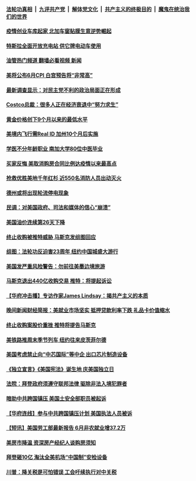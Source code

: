 ####  [法轮功真相](../../../../basic/blob/master/README.md?t=07140001) &nbsp;|&nbsp; [九评共产党](../../../../9ping.md/blob/master/README.md?t=07140001) &nbsp;|&nbsp; [解体党文化](../../../../jtdwh.md/blob/master/README.md?t=07140001)  &nbsp;|&nbsp; [共产主义的终极目的](../../../../gczydzjmd.md/blob/master/README.md?t=07140001) &nbsp;|&nbsp; [魔鬼在统治我们的世界](../../../../mgztzwmdsj.md/blob/master/README.md?t=07140001) 

#### [疫情创业车库起家 北加车窗贴膜生意逆势崛起](../pages/prog203/a103478231.md?t=07140001) 

#### [特斯拉全面开放充电站 供它牌电动车使用](../pages/prog203/a103478219.md?t=07140001) 

#### [油管热门频道 翻墙必看视频 新闻](http://45.76.130.85:81/youtube.html?07140001)

#### [美将公布6月CPI 白宫预告将“非常高”](../pages/prog203/a103478029.md?t=07140001) 

#### [最新调查显示：对民主党不利的政治局面正在形成](../pages/prog203/a103477801.md?t=07140001) 

#### [Costco总裁：很多人正在经济衰退中“努力求生”](../pages/prog203/a103477777.md?t=07140001) 

#### [黄金价格创下9个月以来的最低水平](../pages/prog203/a103477737.md?t=07140001) 

#### [美境内飞行需Real ID 加州10个月后实施](../pages/prog203/a103477609.md?t=07140001) 

#### [学医不分年龄职业 南加大学80位中医毕业](../pages/prog203/a103477613.md?t=07140001) 

#### [买家反悔 美取消购房合同比例达疫情以来最高点](../pages/prog203/a103477627.md?t=07140001) 

#### [抢救优胜美地千年红杉 近550名消防人员出动灭火](../pages/prog203/a103477206.md?t=07140001) 

#### [德州或将出现轮流停电现象](../pages/prog203/a103476906.md?t=07140001) 

#### [民调：对美国政府、司法和媒体的信心“崩溃”](../pages/prog203/a103476882.md?t=07140001) 

#### [美国油价连续第26天下降](../pages/prog203/a103476844.md?t=07140001) 

#### [终止收购被推特威胁 马斯克发组图回应](../pages/prog203/a103476672.md?t=07140001) 

#### [组图：法轮功反迫害23周年 纽约中国城盛大游行](../pages/prog203/a103476342.md?t=07140001) 

#### [美国发严重风险警告：勿前往美墨边境旅游](../pages/prog203/a103476169.md?t=07140001) 

#### [马斯克退出440亿收购交易 推特：将提起诉讼](../pages/prog203/a103475531.md?t=07140001) 

#### [【华府冲击播】专访作家James Lindsay：揭共产主义的本质](../pages/prog203/a103475533.md?t=07140001) 

#### [晚间新闻财经简报：美就业市场坚实 抵押贷款利率下跌 礼品卡价值缩水](../pages/prog203/a103475052.md?t=07140001) 

#### [终止收购案股价重挫 推特将提告马斯克](../pages/prog203/a103475090.md?t=07140001) 

#### [美铁路推周末季节列车 纽约往来皮茨菲尔德](../pages/prog203/a103475055.md?t=07140001) 

#### [美国考虑禁止向“中芯国际”等中企 出口芯片制造设备](../pages/prog203/a103475050.md?t=07140001) 

#### [《独立宣言》《美国宪法》诞生地 庆美国独立日](../pages/prog203/a103475059.md?t=07140001) 

#### [法院：拜登政府须遵守联邦法律 驱除非法入境犯罪者](../pages/prog203/a103474772.md?t=07140001) 

#### [暗助中共跨国镇压 美国土安全部职员被起诉](../pages/prog203/a103474755.md?t=07140001) 

#### [【华府连线】参与中共跨国镇压计划 美国执法人员被诉](../pages/prog203/a103474662.md?t=07140001) 

#### [【短讯】美国劳工部最新报告 6月非农就业增37.2万](../pages/prog203/a103474665.md?t=07140001) 

#### [美房市降温 资深房产经纪人谈购房须知](../pages/prog203/a103474432.md?t=07140001) 

#### [拜登砸10亿 淘汰全美机场“中国制”安检设备](../pages/prog203/a103474164.md?t=07140001) 

#### [川普：降关税是可怕错误 工会吁续执行对中关税](../pages/prog203/a103474005.md?t=07140001) 

<img src='http://gfw-breaker.win/goodnews/indexes/prog203.md' width='0px' height='0px'/>
